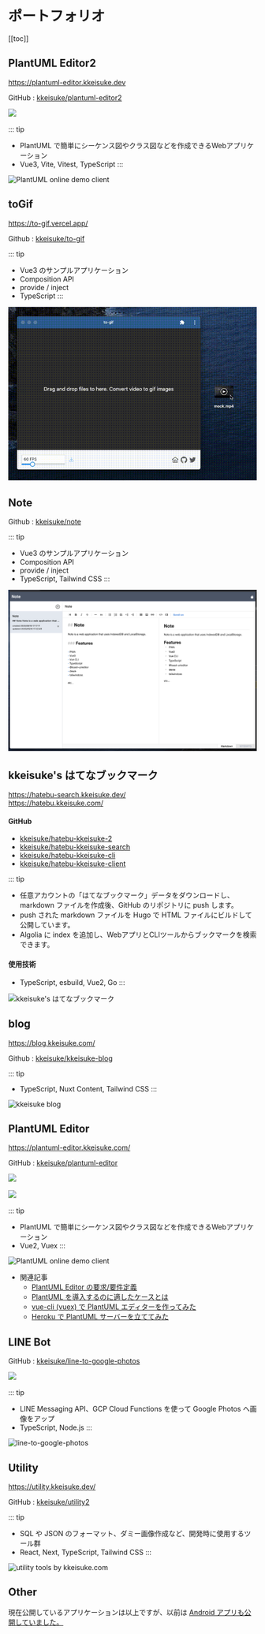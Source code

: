 # ポートフォリオ

[[toc]]

## PlantUML Editor2

https://plantuml-editor.kkeisuke.dev

GitHub : [kkeisuke/plantuml-editor2](https://github.com/kkeisuke/plantuml-editor2)

<a href="https://github.com/kkeisuke/plantuml-editor2" target="_blank"><img src="https://img.shields.io/github/stars/kkeisuke/plantuml-editor2?style=social"></a>

::: tip
- PlantUML で簡単にシーケンス図やクラス図などを作成できるWebアプリケーション
- Vue3, Vite, Vitest, TypeScript
:::

![PlantUML online demo client](https://repository-images.githubusercontent.com/441818722/9774f41a-5a82-427d-a2ef-3c0ca27526e1)

## toGif

https://to-gif.vercel.app/

Github : [kkeisuke/to-gif](https://github.com/kkeisuke/to-gif)

::: tip
- Vue3 のサンプルアプリケーション
- Composition API
- provide / inject
- TypeScript
:::

![screenshot](https://raw.githubusercontent.com/kkeisuke/to-gif/master/screenshot.gif)

## Note

Github : [kkeisuke/note](https://github.com/kkeisuke/note)

::: tip
- Vue3 のサンプルアプリケーション
- Composition API
- provide / inject
- TypeScript, Tailwind CSS
:::

![screenshot](https://raw.githubusercontent.com/kkeisuke/note/master/screenshot.png)

## kkeisuke's はてなブックマーク

https://hatebu-search.kkeisuke.dev/<br>
https://hatebu.kkeisuke.com/

#### GitHub

- [kkeisuke/hatebu-kkeisuke-2](https://github.com/kkeisuke/hatebu-kkeisuke-2)
- [kkeisuke/hatebu-kkeisuke-search](https://github.com/kkeisuke/hatebu-kkeisuke-search)
- [kkeisuke/hatebu-kkeisuke-cli](https://github.com/kkeisuke/hatebu-kkeisuke-cli)
- [kkeisuke/hatebu-kkeisuke-client](https://github.com/kkeisuke/hatebu-kkeisuke-client)

::: tip
- 任意アカウントの「はてなブックマーク」データをダウンロードし、markdown ファイルを作成後、GitHub のリポジトリに push します。
- push された markdown ファイルを Hugo で HTML ファイルにビルドして公開しています。
- Algolia に index を追加し、WebアプリとCLIツールからブックマークを検索できます。

#### 使用技術

- TypeScript, esbuild, Vue2, Go
:::

![kkeisuke's はてなブックマーク](https://plantuml-server.kkeisuke.dev/png/ZPF1RjGm48RlVegHE2mSbWV80NLLeROIGfMGu91oS19lugvZhnn7XMkCnC8516Btq4gWQayWH2LwfFHXp2uy1cCdtGR4WPmc_d__7d-JR5M6QbENWWog2PTJgca9fP8gBRGg6HXTixvK5JHJHrpcCAQY-aDAQ3h9jQfbjgs4qd3ZRdW8YJMJ6TEGQYNXK2MFWLPGfGNBQi4qYGjgcAGmsjyBIljAuXrkTklMd7D3uf78bU0qBD2s9eFE1QFfjBgo-fh4piwT_UoQix2S29MJUBqy-Nb--eWbhZbrTk7inxONRjYLk7rlpzbdpdvpzbCGKy7n67F4ZM4wh7Gr8Pixm53pl333Ertp4Hn8Pv_xbEPozMg--huWKXa6WeqDg77lzW3tLSPk7rPObLHFaAw47nSdwzbhWjZ0R-iVv7KyfmCG0KUqJmxahykBrSiF_p0YZsWJZ5qrNvrzxwnrTaR805KO-gPQfoSNGT_Zx3jVD5-2r-kRv0v31ElZy_Nyp3LlFBXc6TZDI8Zkh9u-vdeYYp2KPOiZKSQeqWC9yq4Mp0W-VehLRfqhtF4Mn-3iYsiKn0yBXlMq3m4_dRy3mqpxWG_sHt3pOSq09tohbuVp_Oyu_nK0xAZhZLjOuN_p6m00)

## blog

https://blog.kkeisuke.com/

Github : [kkeisuke/kkeisuke-blog](https://github.com/kkeisuke/kkeisuke-blog)

::: tip
- TypeScript, Nuxt Content, Tailwind CSS
:::

![kkeisuke blog](/img/blog.webp)

## PlantUML Editor

https://plantuml-editor.kkeisuke.com/

GitHub : [kkeisuke/plantuml-editor](https://github.com/kkeisuke/plantuml-editor)

<a href="https://github.com/kkeisuke/plantuml-editor" target="_blank"><img src="https://img.shields.io/github/stars/kkeisuke/plantuml-editor?style=social"></a>

<a href="https://github.com/kkeisuke/plantuml-editor" target="_blank"><img src="https://img.shields.io/github/forks/kkeisuke/plantuml-editor?style=social"></a>

::: tip
- PlantUML で簡単にシーケンス図やクラス図などを作成できるWebアプリケーション
- Vue2, Vuex
:::

![PlantUML online demo client](https://plantuml-editor.kkeisuke.com/static/capture1_20170809.png)

- 関連記事
  - [PlantUML Editor の要求/要件定義](http://kkeisuke.hatenablog.com/entry/2017/08/07/160845)
  - [PlantUML を導入するのに適したケースとは](https://kkeisuke.hatenablog.com/entry/2018/02/06/054803)
  - [vue-cli (vuex) で PlantUML エディターを作ってみた](https://qiita.com/kkeisuke/items/45f4725d41dd789061a2)
  - [Heroku で PlantUML サーバーを立ててみた](https://qiita.com/kkeisuke/items/b3ef9b60c551dc7268f8#_reference-04adf700d860cdc5fca7)

## LINE Bot

GitHub : [kkeisuke/line-to-google-photos](https://github.com/kkeisuke/line-to-google-photos)

<a href="https://github.com/kkeisuke/line-to-google-photos" target="_blank"><img src="https://img.shields.io/github/stars/kkeisuke/line-to-google-photos?style=social"></a>

::: tip
- LINE Messaging API、GCP Cloud Functions を使って Google Photos へ画像をアップ
- TypeScript, Node.js
:::

![line-to-google-photos](https://plantuml-server.kkeisuke.dev/png/RPB1QiCm38RlVWhH-ruWXz5Ijb8O8uSTSt4SaPZOacVBZBtzx2GiXFOewTEl_pS-9z5HidTAwInCsVSObKgpfQ2Zzk2Ps4oHFOB4Z0KpmX5oAbWXn1eRD0byt3_VUXRG2PmbFCnED-RHOKTNntdew3sJ4SkKJXM_NTjdD5pQ-mgCIws3JSzLsuc5qyw7MYjLBSBBwsAd0UlrY923OpsesggZShg17-mdvbcLOiSZVcTCiguT-OWf5E-upRQrtUI-V346Ku8ldf7K3Zmg7S1DS4dHR8xNMnsPY5eGF0vMWnNqQi4U59-7YHZSxt-O-ZxDrbDdfA7yWZy0.png)

## Utility

https://utility.kkeisuke.dev/

GitHub : [kkeisuke/utility2](https://github.com/kkeisuke/utility2)

::: tip
- SQL や JSON のフォーマット、ダミー画像作成など、開発時に使用するツール群
- React, Next, TypeScript, Tailwind CSS
:::

![utility tools by kkeisuke.com](/img/utility.webp)

## Other

現在公開しているアプリケーションは以上ですが、以前は [Android アプリも公開していました。](https://news.mynavi.jp/article/20110502-a055/)
